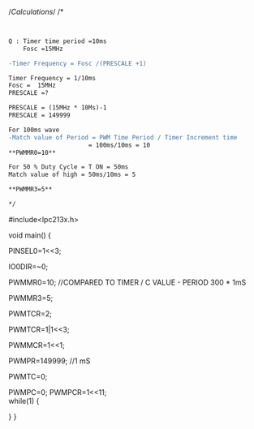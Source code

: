
/*Calculations*/
/*

```diff
 

Q : Timer time period =10ms
    Fosc =15MHz

-Timer Frequency = Fosc /(PRESCALE +1)

Timer Frequency = 1/10ms
Fosc =  15MHz
PRESCALE =?

PRESCALE = (15MHz * 10Ms)-1
PRESCALE = 149999

For 100ms wave 
-Match value of Period = PWM Time Period / Timer Increment time
                      = 100ms/10ms = 10
**PWMMR0=10**

For 50 % Duty Cycle = T ON = 50ms
Match value of high = 50ms/10ms = 5

**PWMMR3=5**

*/

```
#include<lpc213x.h>

void main()
{

PINSEL0=1<<3;  

IO0DIR=~0;

PWMMR0=10; //COMPARED TO TIMER / C VALUE  - PERIOD 300 * 1mS

PWMMR3=5;

PWMTCR=2;

PWMTCR=1|1<<3;  

PWMMCR=1<<1;		

PWMPR=149999;      //1  mS

PWMTC=0;  

PWMPC=0;
PWMPCR=1<<11;  
while(1)
{

}
}





